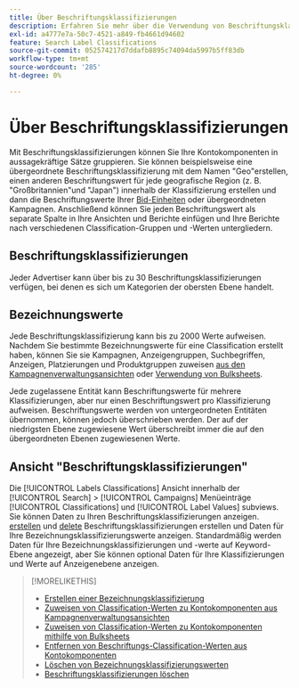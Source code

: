 ```yaml
---
title: Über Beschriftungsklassifizierungen
description: Erfahren Sie mehr über die Verwendung von Beschriftungsklassifizierungen zur Gruppierung Ihrer Kontokomponenten.
exl-id: a4777e7a-50c7-4521-a849-fb4661d94602
feature: Search Label Classifications
source-git-commit: 052574217d7ddafb8895c74094da5997b5ff83db
workflow-type: tm+mt
source-wordcount: '285'
ht-degree: 0%

---
```


# Über Beschriftungsklassifizierungen

Mit Beschriftungsklassifizierungen können Sie Ihre Kontokomponenten in aussagekräftige Sätze gruppieren. Sie können beispielsweise eine übergeordnete Beschriftungsklassifizierung mit dem Namen &quot;Geo&quot;erstellen, einen anderen Beschriftungswert für jede geografische Region (z. B. &quot;Großbritannien&quot;und &quot;Japan&quot;) innerhalb der Klassifizierung erstellen und dann die Beschriftungswerte Ihrer [Bid-Einheiten](/help/search-social-commerce/glossary.md#a-b) oder übergeordneten Kampagnen. Anschließend können Sie jeden Beschriftungswert als separate Spalte in Ihre Ansichten und Berichte einfügen und Ihre Berichte nach verschiedenen Classification-Gruppen und -Werten untergliedern.

## Beschriftungsklassifizierungen

Jeder Advertiser kann über bis zu 30 Beschriftungsklassifizierungen verfügen, bei denen es sich um Kategorien der obersten Ebene handelt.

## Bezeichnungswerte

Jede Beschriftungsklassifizierung kann bis zu 2000 Werte aufweisen. Nachdem Sie bestimmte Bezeichnungswerte für eine Classification erstellt haben, können Sie sie Kampagnen, Anzeigengruppen, Suchbegriffen, Anzeigen, Platzierungen und Produktgruppen zuweisen [aus den Kampagnenverwaltungsansichten](classification-values-assign-campaign-management.md) oder [Verwendung von Bulksheets](classification-values-assign-bulksheets.md).

Jede zugelassene Entität kann Beschriftungswerte für mehrere Klassifizierungen, aber nur einen Beschriftungswert pro Klassifizierung aufweisen. Beschriftungswerte werden von untergeordneten Entitäten übernommen, können jedoch überschrieben werden. Der auf der niedrigsten Ebene zugewiesene Wert überschreibt immer die auf den übergeordneten Ebenen zugewiesenen Werte.

## Ansicht &quot;Beschriftungsklassifizierungen&quot;

Die [!UICONTROL Labels Classifications] Ansicht innerhalb der [!UICONTROL Search] > [!UICONTROL Campaigns] Menüeinträge [!UICONTROL Classifications] und [!UICONTROL Label Values] subviews. Sie können Daten zu Ihren Beschriftungsklassifizierungen anzeigen. [erstellen](classification-create.md) und [delete](classification-delete.md) Beschriftungsklassifizierungen erstellen und Daten für Ihre Bezeichnungsklassifizierungswerte anzeigen. Standardmäßig werden Daten für Ihre Bezeichnungsklassifizierungen und -werte auf Keyword-Ebene angezeigt, aber Sie können optional Daten für Ihre Klassifizierungen und Werte auf Anzeigenebene anzeigen.

>[!MORELIKETHIS]
>
>* [Erstellen einer Bezeichnungsklassifizierung](classification-create.md)
>* [Zuweisen von Classification-Werten zu Kontokomponenten aus Kampagnenverwaltungsansichten](classification-values-assign-campaign-management.md)
>* [Zuweisen von Classification-Werten zu Kontokomponenten mithilfe von Bulksheets](classification-values-assign-bulksheets.md)
>* [Entfernen von Beschriftungs-Classification-Werten aus Kontokomponenten](classification-values-remove.md)
>* [Löschen von Bezeichnungsklassifizierungswerten](classification-values-delete.md)
>* [Beschriftungsklassifizierungen löschen](classification-delete.md)
